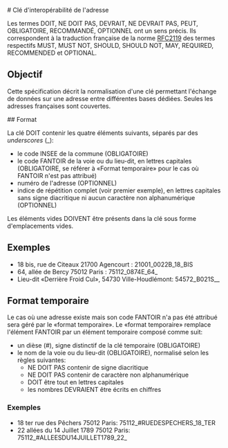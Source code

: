 # Clé d'interopérabilité de l'adresse

Les termes DOIT, NE DOIT PAS, DEVRAIT, NE DEVRAIT PAS, PEUT, OBLIGATOIRE,
RECOMMANDÉ, OPTIONNEL ont un sens précis. Ils correspondent à la traduction
française de la norme [RFC2119](http://www.ietf.org/rfc/rfc2119.txt) des termes
respectifs MUST, MUST NOT, SHOULD, SHOULD NOT, MAY, REQUIRED, RECOMMENDED et
OPTIONAL.

## Objectif

Cette spécification décrit la normalisation d'une clé permettant l'échange de
données sur une adresse entre différentes bases dédiées. Seules les adresses
françaises sont couvertes.

## Format

La clé DOIT contenir les quatre éléments suivants, séparés par des
*underscores* (_):

* le code INSEE de la commune (OBLIGATOIRE)
* le code FANTOIR de la voie ou du lieu-dit, en lettres capitales (OBLIGATOIRE,
  se référer à «Format temporaire» pour le cas où FANTOIR n'est pas attribué)
* numéro de l'adresse (OPTIONNEL)
* indice de répétition complet (voir premier exemple), en lettres capitales sans signe diacritique
  ni aucun caractère non alphanumérique (OPTIONNEL)

Les éléments vides DOIVENT être présents dans la clé sous forme d'emplacements
vides.

## Exemples

* 18 bis, rue de Citeaux 21700 Agencourt : 21001_0022B_18_BIS
* 64, allée de Bercy 75012 Paris : 75112_0874E_64_
* Lieu-dit «Derrière Froid Cul», 54730 Ville-Houdlémont: 54572_B021S__

## Format temporaire

Le cas où une adresse existe mais son code FANTOIR n'a pas été attribué sera
géré par le «format temporaire». Le «format temporaire» remplace l'élément
FANTOIR par un élément temporaire composé comme suit:

* un dièse (#), signe distinctif de la clé temporaire (OBLIGATOIRE)
* le nom de la voie ou du lieu-dit (OBLIGATOIRE), normalisé selon les règles
  suivantes:
    - NE DOIT PAS contenir de signe diacritique
    - NE DOIT PAS contenir de caractère non alphanumérique
    - DOIT être tout en lettres capitales
    - les nombres DEVRAIENT être écrits en chiffres

### Exemples

* 18 ter rue des Pêchers 75012 Paris: 75112_#RUEDESPECHERS_18_TER
* 22 allées du 14 Juillet 1789 75012 Paris: 75112_#ALLEESDU14JUILLET1789_22_
